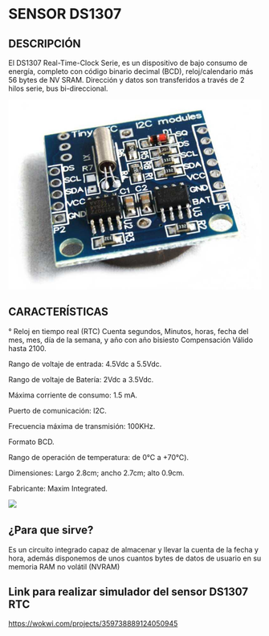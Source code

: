 # SENSOR DS1307

## DESCRIPCIÓN
El DS1307 Real-Time-Clock Serie, es un dispositivo de bajo consumo de energía,
completo con código binario decimal (BCD), reloj/calendario más 56 bytes de NV SRAM.
Dirección y datos son transferidos a través de 2 hilos serie, bus bi-direccional.

![](https://github.com/tectijuana/git-fundamentos-JoseAPulido/blob/main/Modulo-RTC-DS1307-CON-MEMORIA-32K-ARTC1307-imagen-1.jpg)

## CARACTERÍSTICAS
° Reloj en tiempo real (RTC) Cuenta segundos, Minutos, horas, fecha del mes, mes, día
de la semana, y año con año bisiesto Compensación Válido hasta 2100.


Rango de voltaje de entrada: 4.5Vdc a 5.5Vdc.

Rango de voltaje de Batería: 2Vdc a 3.5Vdc.

Máxima corriente de consumo: 1.5 mA.

Puerto de comunicación: I2C.

Frecuencia máxima de transmisión: 100KHz.

Formato BCD.

Rango de operación de temperatura: de 0℃ a +70℃).

Dimensiones: Largo 2.8cm; ancho 2.7cm; alto 0.9cm.

Fabricante: Maxim Integrated.

![](https://github.com/tectijuana/git-fundamentos-JoseAPulido/blob/main/circuito.png)

## ¿Para que sirve?
Es un circuito integrado capaz de almacenar y llevar la cuenta de la fecha y hora, 
además disponemos de unos cuantos bytes de datos de usuario en su memoria RAM no volátil (NVRAM)

## Link para realizar simulador del sensor DS1307 RTC

https://wokwi.com/projects/359738889124050945
